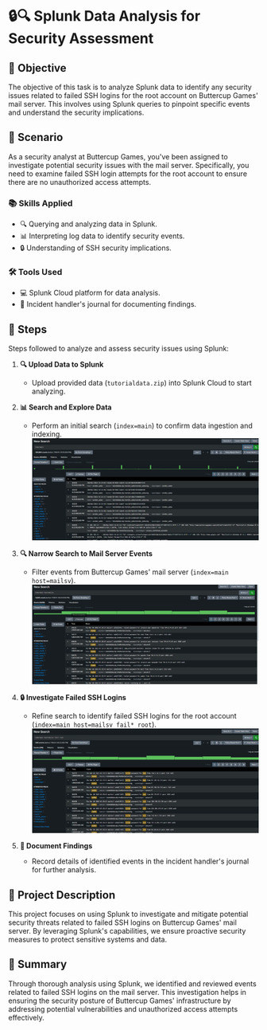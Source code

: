 # 🔒🔍 Splunk Data Analysis for Security Assessment

## 🎯 Objective
The objective of this task is to analyze Splunk data to identify any security issues related to failed SSH logins for the root account on Buttercup Games' mail server. This involves using Splunk queries to pinpoint specific events and understand the security implications.

## 📖 Scenario
As a security analyst at Buttercup Games, you've been assigned to investigate potential security issues with the mail server. Specifically, you need to examine failed SSH login attempts for the root account to ensure there are no unauthorized access attempts.

### 📚 Skills Applied
- 🔍 Querying and analyzing data in Splunk.
- 📊 Interpreting log data to identify security events.
- 🔒 Understanding of SSH security implications.

### 🛠️ Tools Used
- 💻 Splunk Cloud platform for data analysis.
- 📝 Incident handler's journal for documenting findings.

## 📝 Steps
Steps followed to analyze and assess security issues using Splunk:

1. **🔍 Upload Data to Splunk**
   - Upload provided data (`tutorialdata.zip`) into Splunk Cloud to start analyzing.

2. **📊 Search and Explore Data**
   - Perform an initial search (`index=main`) to confirm data ingestion and indexing.
   ![Step 2](1.png)

3. **🔍 Narrow Search to Mail Server Events**
   - Filter events from Buttercup Games' mail server (`index=main host=mailsv`).
   ![Step 3](2.png)

4. **🔒 Investigate Failed SSH Logins**
   - Refine search to identify failed SSH logins for the root account (`index=main host=mailsv fail* root`).
   ![Step 4](3.png)

5. **📝 Document Findings**
   - Record details of identified events in the incident handler's journal for further analysis.

## 📜 Project Description
This project focuses on using Splunk to investigate and mitigate potential security threats related to failed SSH logins on Buttercup Games' mail server. By leveraging Splunk's capabilities, we ensure proactive security measures to protect sensitive systems and data.

## 📄 Summary
Through thorough analysis using Splunk, we identified and reviewed events related to failed SSH logins on the mail server. This investigation helps in ensuring the security posture of Buttercup Games' infrastructure by addressing potential vulnerabilities and unauthorized access attempts effectively.
